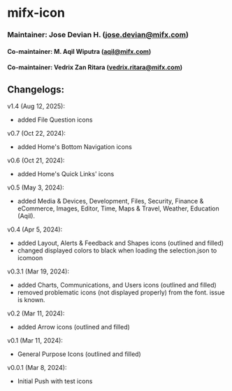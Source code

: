 # mifx-icon

### Maintainer: Jose Devian H. (jose.devian@mifx.com)
#### Co-maintainer: M. Aqil Wiputra (aqil@mifx.com)
#### Co-maintainer: Vedrix Zan Ritara (vedrix.ritara@mifx.com)

## Changelogs:
v1.4 (Aug 12, 2025):
- added File Question icons

v0.7 (Oct 22, 2024):
- added Home's Bottom Navigation icons

v0.6 (Oct 21, 2024):
- added Home's Quick Links' icons

v0.5 (May 3, 2024):
- added Media & Devices, Development, Files, Security, Finance & eCommerce, Images, Editor, Time, Maps & Travel, Weather, Education (Aqil).

v0.4 (Apr 5, 2024):
- added Layout, Alerts & Feedback and Shapes icons (outlined and filled)
- changed displayed colors to black when loading the selection.json to icomoon

v0.3.1 (Mar 19, 2024):
- added Charts, Communications, and Users icons (outlined and filled)
- removed problematic icons (not displayed properly) from the font. issue is known.

v0.2 (Mar 11, 2024):
- added Arrow icons (outlined and filled)

v0.1 (Mar 11, 2024):
- General Purpose Icons (outlined and filled)

v0.0.1 (Mar 8, 2024):
- Initial Push with test icons
